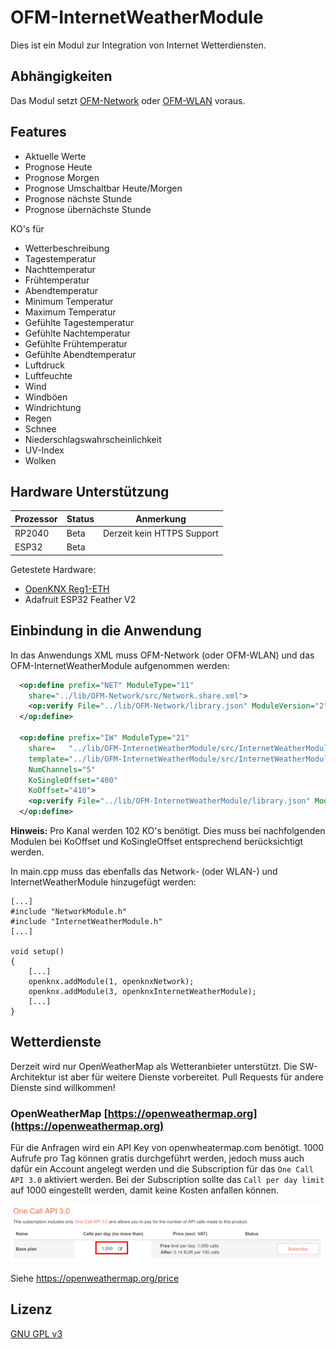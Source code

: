 # OFM-InternetWeatherModule

Dies ist ein Modul zur Integration von Internet Wetterdiensten.

## Abhängigkeiten

Das Modul setzt [OFM-Network](https://github.com/OpenKNX/OFM-Network) oder [OFM-WLAN](https://github.com/mgeramb/OFM-WLANModule) voraus.

## Features

- Aktuelle Werte
- Prognose Heute
- Prognose Morgen
- Prognose Umschaltbar Heute/Morgen
- Prognose nächste Stunde
- Prognose übernächste Stunde

KO's für
- Wetterbeschreibung
- Tagestemperatur
- Nachttemperatur
- Frühtemperatur
- Abendtemperatur
- Minimum Temperatur
- Maximum Temperatur
- Gefühlte Tagestemperatur
- Gefühlte Nachtemperatur
- Gefühlte Frühtemperatur
- Gefühlte Abendtemperatur
- Luftdruck
- Luftfeuchte
- Wind
- Windböen
- Windrichtung
- Regen
- Schnee
- Niederschlagswahrscheinlichkeit
- UV-Index
- Wolken

## Hardware Unterstützung

|Prozessor | Status | Anmerkung                  |
|----------|--------|----------------------------|
|RP2040    | Beta   | Derzeit kein HTTPS Support |
|ESP32     | Beta   |                            |

Getestete Hardware:
- [OpenKNX Reg1-ETH](https://github.com/OpenKNX/OpenKNX/wiki/REG1-Eth)
- Adafruit ESP32 Feather V2

## Einbindung in die Anwendung

In das Anwendungs XML muss OFM-Network (oder OFM-WLAN) und das OFM-InternetWeatherModule aufgenommen werden:

```xml
  <op:define prefix="NET" ModuleType="11" 
    share="../lib/OFM-Network/src/Network.share.xml">
    <op:verify File="../lib/OFM-Network/library.json" ModuleVersion="2" /> 
  </op:define>

  <op:define prefix="IW" ModuleType="21"
    share=   "../lib/OFM-InternetWeatherModule/src/InternetWeatherModule.share.xml"
    template="../lib/OFM-InternetWeatherModule/src/InternetWeatherModule.templ.xml"
    NumChannels="5"
    KoSingleOffset="400"
    KoOffset="410">
    <op:verify File="../lib/OFM-InternetWeatherModule/library.json" ModuleVersion="0" /> 
  </op:define>
```

**Hinweis:** Pro Kanal werden 102 KO's benötigt. Dies muss bei nachfolgenden Modulen bei KoOffset und KoSingleOffset entsprechend berücksichtigt werden.

In main.cpp muss das ebenfalls das Network- (oder WLAN-) und InternetWeatherModule hinzugefügt werden:

```
[...]
#include "NetworkModule.h"
#include "InternetWeatherModule.h"
[...]

void setup()
{
    [...]
    openknx.addModule(1, openknxNetwork);
    openknx.addModule(3, openknxInternetWeatherModule);
    [...]
}
```

## Wetterdienste

Derzeit wird nur OpenWeatherMap als Wetteranbieter unterstützt. 
Die SW-Architektur ist aber für weitere Dienste vorbereitet.
Pull Requests für andere Dienste sind willkommen!

### OpenWeatherMap [https://openweathermap.org](https://openweathermap.org)

Für die Anfragen wird ein API Key von openwheatermap.com benötigt.
1000 Aufrufe pro Tag können gratis durchgeführt werden, jedoch muss auch dafür ein Account angelegt werden und die Subscription für das `One Call API 3.0` aktiviert werden. 
Bei der Subscription sollte das `Call per day limit` auf 1000 eingestellt werden, damit keine Kosten anfallen können.

![Subscription](doc/IW-Subscription.png)

Siehe https://openweathermap.org/price

## Lizenz

[GNU GPL v3](LICENSE)